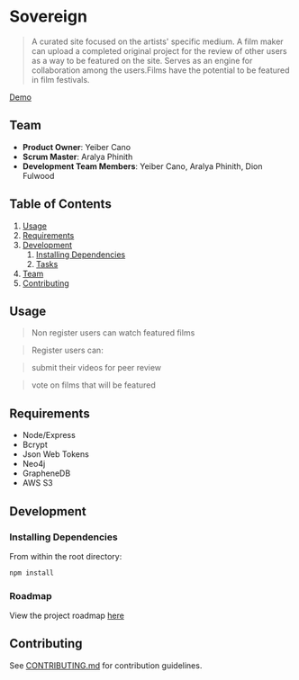 # Sovereign

>  A curated site focused on the artists' specific medium. A film maker can upload a completed original project for the review of other users as a way to be featured on the site. Serves as an engine for collaboration among the users.Films have the potential to be featured in film festivals.

[Demo](https://sovereign-app.herokuapp.com)

## Team

  - __Product Owner__: Yeiber Cano
  - __Scrum Master__: Aralya Phinith
  - __Development Team Members__: Yeiber Cano, Aralya Phinith, Dion Fulwood

## Table of Contents

1. [Usage](#Usage)
1. [Requirements](#requirements)
1. [Development](#development)
    1. [Installing Dependencies](#installing-dependencies)
    1. [Tasks](#tasks)
1. [Team](#team)
1. [Contributing](#contributing)

## Usage

> Non register users can watch featured films

> Register users can:

> submit their videos for peer review

> vote on films that will be featured

## Requirements

- Node/Express
- Bcrypt
- Json Web Tokens
- Neo4j
- GrapheneDB
- AWS S3 

## Development

### Installing Dependencies

From within the root directory:

```sh
npm install
```

### Roadmap

View the project roadmap [here](LINK_TO_PROJECT_ISSUES)


## Contributing

See [CONTRIBUTING.md](CONTRIBUTING.md) for contribution guidelines.
